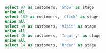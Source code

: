```sql funnel_data
select 97 as customers, 'Show' as stage
union all
select 102 as customers, 'Click' as stage
union all
select 49 as customers, 'Visit' as stage
union all
select 40 as customers, 'Inquiry' as stage
union all
select 14 as customers, 'Order' as stage
```

<FunnelChart 
    data={funnel_data} 
    nameCol=stage 
    valueCol=customers 
    title="Funnel Chart" 
    subtitle="Simple Funnel Chart" 
/>

<FunnelChart 
    data={funnel_data} 
    nameCol=stage 
    valueCol=customers 
    title="No subtitle" 
/>

<FunnelChart 
    data={funnel_data} 
    nameCol=stage 
    valueCol=customers 
    subtitle="Only subtitle" 
/>

<FunnelChart 
    data={funnel_data} 
    nameCol=stage 
    valueCol=customers 
/>

<FunnelChart 
    data={funnel_data} 
    nameCol=stage 
    valueCol=customers
    legend=false
/>

<FunnelChart 
    data={funnel_data} 
    nameCol=stage 
    valueCol=customers 
    title="Funnel Chart" 
    subtitle="Descending" 
    funnelSort="Descending"
/>

<FunnelChart 
    data={funnel_data} 
    nameCol=stage 
    valueCol=customers 
    title="Funnel Chart" 
    subtitle="Ascending" 
    outlineColor="white" 
    funnelSort="ascending"
/>

<FunnelChart 
    data={funnel_data} 
    nameCol=stage 
    valueCol=customers 
    title="Funnel Chart" 
    subtitle="Right Aligned" 
    outlineColor="white" 
    funnelAlign="right"
/>

<FunnelChart 
    data={funnel_data} 
    nameCol=stage 
    valueCol=customers 
    title="Funnel Chart" 
    subtitle="Left Aligned" 
    outlineColor="white" 
    funnelAlign="left"
/>

<FunnelChart 
    data={funnel_data} 
    nameCol=stage 
    valueCol=customers 
    title="Funnel Chart" 
    subtitle="Funnel with Percent" 
    showPercent=true
/>
